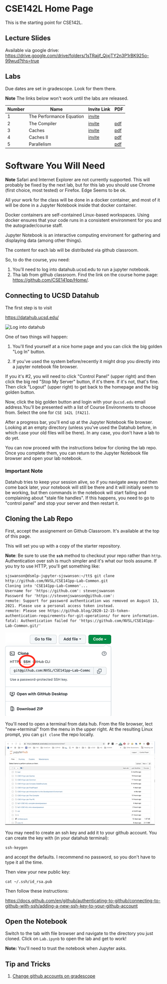 # CSE142L Home Page

This is the starting point for CSE142L.

## Lecture Slides

Available via google drive: https://drive.google.com/drive/folders/1sTRajjf_QjxjTY2n3P1rBK925o-99wud?ths=true

## Labs

Due dates are set in gradescope.  Look for them there.

**Note** The links below won't work until the labs are released.

|Number | Name | Invite Link | PDF | 
|-------|------|-------------|-----|
| 1  | The Performance Equation | [invite](https://classroom.github.com/a/NmkikMXW) |  |
| 2  | The Compiler | [invite](https://classroom.github.com/a/bmAV8dWe) | [pdf](https://github.com/CSE142/fa21-CSE142L-compiler-starter/raw/main/Lab.pdf)| 
| 3  | Caches | [invite](https://classroom.github.com/a/hZY8eJ5A) | [pdf](https://github.com/CSE142/fa21-CSE142L-caches-starter/raw/main/Lab.pdf) |
| 4  | Caches II | [invite](https://classroom.github.com/a/Mnpv2Xg6) |  [pdf](https://piazza.com/redirect/s3?bucket=uploads&prefix=paste%2Fhg44su44igx3lg%2F2316f0ca3bd6a8d7292a948deef667d7bf6d87e0e0da19674537c9de1eb9cf42%2FLab.pdf)|  
| 5  | Parallelism  |  |[pdf](https://piazza.com/redirect/s3?bucket=uploads&prefix=paste%2Fhg44su44igx3lg%2F4c47b5c449d3eed762d2609d7d3f45288b28ab4ba7b19437cfc3ad1f89b77357%2FLab.pdf)

# Software You Will Need

**Note** Safari and Internet Explorer are not currently supported.  This will
probably be fixed by the next lab, but for this lab you should use Chrome
(first choice, most tested) or Firefox.  Edge Seems to be ok.


All your work for the class will be done in a docker container, and most of it
will be done in a Jupyter Notebook inside that docker container.

Docker containers are self-contained Linux-based workspaces.  Using docker
ensures that your code runs in a consistent environment for you and the
autograder/course staff.

Jupyter Notebook is an interactive computing enviroment for gathering and
displaying data (among other things).

The content for each lab will be distributed via github classroom.

So, to do the course, you need:

1. You'll need to log into datahub.ucsd.edu to run a jupyter notebook. 
2. Tha lab from github classroom.  Find the link on the course home page: https://github.com/CSE141pp/Home/.

## Connecting to UCSD Datahub

The first step is to visit

https://datahub.ucsd.edu/ 

![Log into datahub](images/log-into-datahub.gif)

One of two things will happen:

1. You'll find yourself at a nice home page and you can click the big golden "Log In" button. 

2. If you've used the system before/recently it might drop you directly into a jupyter notebook file browser.

If you it's #2, you will need to click "Control Panel" (upper right) and then
click the big red "Stop My Server" button, if it's there.  If it's not, that's
fine.  Then click "Logout" (upper right) to get back to the homepage and the
big golden button.

Now, click the big golden button and login with your `@ucsd.edu` email address.You'll be presented with a list of Course Environments to choose from.  Select
the one for `CSE 142L [FA21]`.

After a progress bar, you'll end up at the Jupyter Notebook file browser.
Looking at an empty directory (unless you've used the Datahub before, in which
case your old files will be there).  In any case, you don't have a lab to do
yet.

You can now proceed with the instructions below for cloning the lab repo.  Once
you complete them, you can return to the Jupyter Notebook file browser and open
your lab notebook.

### Important Note

Datahub tries to keep your session alive, so if you navigate away and then come
back later, your notebook will still be there and it will initially seem to be
working, but then commands in the notebook will start failing and complaining
about "stale file handles". If this happens, you need to go to "control panel"
and stop your server and then restart it.

## Cloning the Lab Repo

First, accept the assignement on Github Classroom.  It's available at the top of this page.

This will set you up with a copy of the starter repository.

**Note**: Be sure to use the **`ssh`** method to checkout your repo rather than `http`.  Authentication over ssh is much simpler and it's what our tools assume.  If you try to use HTTP, you'll get something like:

```
sjswanson@dsmlp-jupyter-sjswanson:~/tt$ git clone http://github.com/NVSL/CSE141pp-Lab-Common.git
Cloning into 'CSE141pp-Lab-Common'...
Username for 'https://github.com': stevenjswanson
Password for 'https://stevenjswanson@github.com':
remote: Support for password authentication was removed on August 13, 2021. Please use a personal access token instead.
remote: Please see https://github.blog/2020-12-15-token-authentication-requirements-for-git-operations/ for more information.
fatal: Authentication failed for 'https://github.com/NVSL/CSE141pp-Lab-Common.git/'
```
![clone with ssh](images/clone-with-ssh.png)


You'll need to open a terminal from data hub.  From the file browser, lect "new->terminal" from the menu in the upper right.
At the resulting Linux prompt, you can `git clone` the repo locally.

![Log into datahub](images/open-terminal-short.gif)


You may need to create an ssh key and add it to your github account.  You can create the key with (in your datahub terminal):

```
ssh-keygen
```

and accept the defaults.  I recommend no password, so you don't have to type it all the time.

Then view your new public key:

```
cat ~/.ssh/id_rsa.pub
```

Then follow these instructions:

https://docs.github.com/en/github/authenticating-to-github/connecting-to-github-with-ssh/adding-a-new-ssh-key-to-your-github-account


## Open the Notebook

Switch to the tab with file browser and navigate to the directory you just cloned.   Click on `Lab.ipynb` to open the lab and get to work!

**Note:** You'll need to trust the notebook when Jupyter asks.


## Tip and Tricks

1. [Change github accounts on gradescope](use-a-different-github-account.md)


